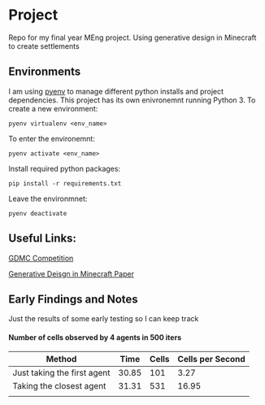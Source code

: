 # Project
Repo for my final year MEng project. Using generative design in Minecraft to create settlements

## Environments

I am using [pyenv](https://github.com/pyenv/pyenv) to manage different python installs and project dependencies. This project has its own enivronemnt running Python 3. To create a new environment:

`pyenv virtualenv <env_name>`

To enter the environemnt:

`pyenv activate <env_name>`

Install required python packages:

`pip install -r requirements.txt`

Leave the environmnet:

`pyenv deactivate`

## Useful Links:

[GDMC Competition](http://gendesignmc.engineering.nyu.edu)

[Generative Deisgn in Minecraft Paper](https://www.researchgate.net/publication/327638962_Generative_design_in_minecraft_GDMC_settlement_generation_competition)

## Early Findings and Notes

Just the results of some early testing so I can keep track

#### Number of cells observed by 4 agents in 500 iters

| Method                      | Time  | Cells | Cells per Second |
| --------------------------- | ----- | ----- | ---------------- |
| Just taking the first agent | 30.85 | 101   | 3.27             |
| Taking the closest agent    | 31.31 | 531   | 16.95            |
|                             |       |       |                  |

